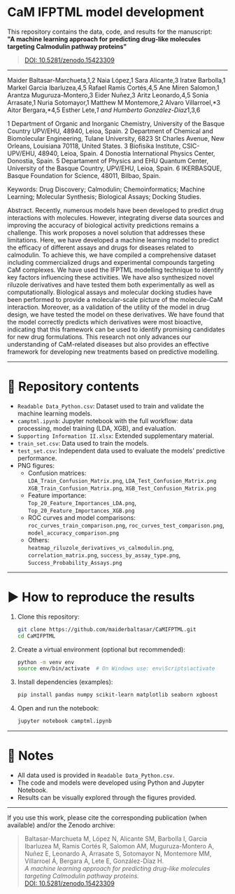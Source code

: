 # CaM IFPTML model development

This repository contains the data, code, and results for the manuscript:  
**"A machine learning approach for predicting drug-like molecules targeting Calmodulin pathway proteins"**
> [DOI: 10.5281/zenodo.15423309](https://doi.org/10.5281/zenodo.15423309)
---

Maider Baltasar-Marchueta,1,2 Naia López,1 Sara Alicante,3 Iratxe Barbolla,1 Markel Garcia Ibarluzea,4,5 Rafael Ramis Cortés,4,5 Ane Miren Salomon,1 Arantza Muguruza-Montero,3 Eider Nuñez,3 Aritz Leonardo,4,5 Sonia Arrasate,1 Nuria Sotomayor,1 Matthew M Montemore,2 Alvaro Villarroel,*3 Aitor Bergara,*4,5 Esther Lete,*1 and Humberto González-Díaz*1,3,6

1 Department of Organic and Inorganic Chemistry, University of the Basque Country UPV/EHU, 48940, Leioa, Spain.
2 Department of Chemical and Biomolecular Engineering, Tulane University, 6823 St Charles Avenue, New Orleans, Louisiana 70118, United States.
3 Biofisika Institute, CSIC-UPV/EHU, 48940, Leioa, Spain.
4 Donostia International Physics Center, Donostia, Spain.
5 Departament of Physics and EHU Quantum Center, University of the Basque Country, UPV/EHU, Leioa, Spain.
6 IKERBASQUE, Basque Foundation for Science, 48011, Bilbao, Spain.

Keywords: Drug Discovery; Calmodulin; Chemoinformatics; Machine Learning; Molecular Synthesis; Biological Assays; Docking Studies.

Abstract. Recently, numerous models have been developed to predict drug interactions with molecules. However, integrating diverse data sources and improving the accuracy of biological activity predictions remains a challenge. This work proposes a novel solution that addresses these limitations. Here, we have developed a machine learning model to predict the efficacy of different assays and drugs for diseases related to calmodulin. To achieve this, we have compiled a comprehensive dataset including commercialized drugs and experimental compounds targeting CaM complexes. We have used the IFPTML modelling technique to identify key factors influencing these activities. We have also synthesized novel riluzole derivatives and have tested them both experimentally as well as computationally. Biological assays and molecular docking studies have been performed to provide a molecular-scale picture of the molecule-CaM interaction. Moreover, as a validation of the utility of the model in drug design, we have tested the model on these derivatives. We have found that the model correctly predicts which derivatives were most bioactive, indicating that this framework can be used to identify promising candidates for new drug formulations. This research not only advances our understanding of CaM-related diseases but also provides an effective framework for developing new treatments based on predictive modelling.

---

# 📁 Repository contents

- `Readable Data_Python.csv`: Dataset used to train and validate the machine learning models.
- `camptml.ipynb`: Jupyter notebook with the full workflow: data processing, model training (LDA, XGB), and evaluation.
- `Supporting Information II.xlsx`: Extended supplementary material.
- `train_set.csv`: Data used to train the models.
- `test_set.csv`: Independent data used to evaluate the models' predictive performance.
- PNG figures:
  - Confusion matrices:  
    `LDA_Train_Confusion_Matrix.png`, `LDA_Test_Confusion_Matrix.png`  
    `XGB_Train_Confusion_Matrix.png`, `XGB_Test_Confusion_Matrix.png`
  - Feature importance:  
    `Top_20_Feature_Importances_LDA.png`, `Top_20_Feature_Importances_XGB.png`
  - ROC curves and model comparisons:  
    `roc_curves_train_comparison.png`, `roc_curves_test_comparison.png`, `model_accuracy_comparison.png`
  - Others:  
    `heatmap_riluzole_derivatives_vs_calmodulin.png`, `correlation_matrix.png`, `success_by_assay_type.png`, `Success_Probability_Assays.png`

---

# ▶️ How to reproduce the results

1. Clone this repository:
   ```bash
   git clone https://github.com/maiderbaltasar/CaMIFPTML.git
   cd CaMIFPTML
   ```

2. Create a virtual environment (optional but recommended):
   ```bash
   python -m venv env
   source env/bin/activate  # On Windows use: env\Scripts\activate
   ```

3. Install dependencies (examples):
   ```bash
   pip install pandas numpy scikit-learn matplotlib seaborn xgboost
   ```

4. Open and run the notebook:
   ```bash
   jupyter notebook camptml.ipynb
   ```

---

# 📌 Notes

- All data used is provided in `Readable Data_Python.csv`.
- The code and models were developed using Python and Jupyter Notebook.
- Results can be visually explored through the figures provided.

---

If you use this work, please cite the corresponding publication (when available) and/or the Zenodo archive:

> Baltasar-Marchueta M, López N, Alicante SM, Barbolla I, Garcia Ibarluzea M, Ramis Cortés R, Salomon AM, Muguruza-Montero A, Nuñez E, Leonardo A, Arrasate S, Sotomayor N, Montemore MM, Villarroel Á, Bergara A, Lete E, González-Díaz H.  
> *A machine learning approach for predicting drug-like molecules targeting Calmodulin pathway proteins.*  
> [DOI: 10.5281/zenodo.15423309](https://doi.org/10.5281/zenodo.15423309)
